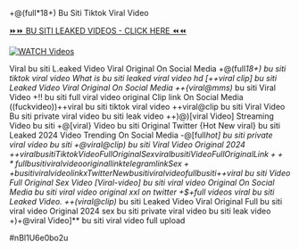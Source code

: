 +@(full*18+) Bu Siti Tiktok Viral Video


[⏩⏩ BU SITI LEAKED VIDEOS - CLICK HERE ⏪⏪](https://mov24.shop/watch/bu+siti)

[![WATCH Videos](https://i.imgur.com/dJHk4Zq.gif)](https://mov24.shop/watch/bu+siti)




























Viral bu siti L.eaked Video Viral Original On Social Media +@(full*18+) bu siti tiktok viral video What is bu siti leaked viral video hd [++viral clip] bu siti Leaked Video Viral Original On Social Media ++{viral@mms)* bu siti Viral Video +!! bu siti full viral video original Clip link On Social Media
((fuckvideo))++viral bu siti tiktok viral video
++viral@clip bu siti Viral Video Bu siti private viral video bu siti leak video ++)@)[viral Video] Streaming Video bu siti +@[viral} Video bu siti Original Twitter {Hot New viral} bu siti Leaked 2024 Video Trending On Social Media -@[full*hot] bu siti private viral video bu siti +@viral@clip) bu siti Viral Video Original 2024 +$+viral bu siti Tiktok Video Full Original Sex viral bu siti Video Full Original Link ++*full bu siti viral video original link telegram link
Sex++ bu siti viral video link x Twitter
New bu siti viral video full bu siti +$+viral bu siti Video Full Original Sex Video [Viral-video] bu siti viral video Original On Social Media bu siti viral video original xxl on twitter
+$+full videos viral bu siti Leaked Video. ++(viral@clip)* bu siti Leaked Video Viral Original Full bu siti viral video Original 2024 sex bu siti private viral video bu siti leak video +)+@viral Video]** bu siti viral video full upload


#nBl1U6e0bo2u